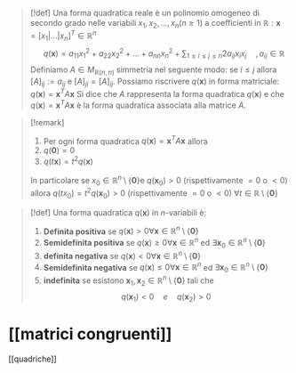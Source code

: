 >[!def]
>Una forma quadratica reale è un polinomio omogeneo di secondo grado nelle variabili $x_{1},x_{2},\dots,x_{n} (n \geq 1)$ a coefficienti in $\mathbb{R} : \mathbf{x} = [x_{1} |\dots|x_{n}]^T \in \mathbb{R}^n$
>$$\quad q(\mathbf{x})=a_{11}x_{1}^2 + a_{22}x_{2}^2 + \dots + a_{nn}x_{n}^2 + \sum_{1 \leq i \leq j \leq n}2a_{ij}x_{i}x_{j}\quad,a_{ij} \in \mathbb{R}$$
>Definiamo $A \in M_{\mathbb{R}(n,n)}$ simmetria nel seguente modo: se $i \leq j$ allora $[A]_{ij} := a_{ij}$ e $[A]_{ji} = [A]_{ij}$. Possiamo riscrivere $q(\mathbf{x})$ in forma matriciale: $q(\mathbf{x}) = \mathbf{x}^TA\mathbf{x}$
>Si dice che $A$ rappresenta la forma quadratica $q(\mathbf{x})$ e che $q(\mathbf{x}) = \mathbf{x}^TA\mathbf{x}$ è la forma quadratica associata alla matrice $A$.


>[!remark]
>1. Per ogni forma quadratica $q(\mathbf{x}) = \mathbf{x}^TA\mathbf{x}$ allora
>	1. $q(\mathbf{0}) = 0$
>	2. $q(t\mathbf{x})=t^2q(\mathbf{x})$
>	   
>In particolare se $x_{0} \in \mathbb{R}^n \setminus \left\{ \mathbf{0} \right\}$e $q(\mathbf{x}_{0})>0$ (rispettivamente $=0$ o $<0$) allora $q(tx_{0})=t^2q(\mathbf{x}_{0})>0$ (rispettivamente $=0$ o $< 0$) $\forall t \in \mathbb{R} \setminus \left\{ \mathbf{0} \right\}$

>[!def]
>Una forma quadratica $q(\mathbf{x})$ in $n$-variabili è:
>1. **Definita positiva** se $q(\mathbf{x}) > 0 \forall \mathbf{x} \in \mathbb{R}^n \setminus \left\{ \mathbf{0} \right\}$
>2. **Semidefinita positiva** se $q(\mathbf{x}) \geq 0 \forall \mathbf{x} \in \mathbb{R}^n$ ed $\exists \mathbf{x}_{0} \in \mathbb{R}^n \setminus \left\{ \mathbf{0} \right\}$
>3. **definita negativa** se $q(\mathbf{x}) < 0 \forall \mathbf{x} \in \mathbb{R}^n \setminus \left\{ \mathbf{0} \right\}$
>4. **Semidefinita negativa** se $q(\mathbf{x}) \leq 0 \forall \mathbf{x} \in \mathbb{R}^n$ ed $\exists \mathbf{x}_{0} \in \mathbb{R}^n \setminus \left\{ \mathbf{0} \right\}$
>5. **indefinita** se esistono $\mathbf{x}_{1},\mathbf{x}_{2} \in \mathbb{R}^n \setminus \left\{ \mathbf{0} \right\}$ tali che
>   $$ q(\mathbf{x}_{1})<0\quad e \quad q(\mathbf{x}_{2})>0 $$

# [[matrici congruenti]]

[[quadriche]]
